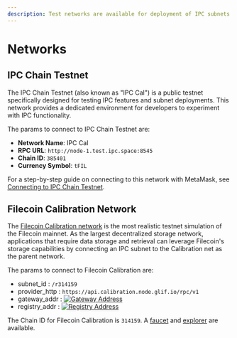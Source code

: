 ```yaml
---
description: Test networks are available for deployment of IPC subnets.
---
```


# Networks

## IPC Chain Testnet

The IPC Chain Testnet (also known as "IPC Cal") is a public testnet specifically designed for testing IPC features and subnet deployments. This network provides a dedicated environment for developers to experiment with IPC functionality.

The params to connect to IPC Chain Testnet are:

* **Network Name**: IPC Cal
* **RPC URL**: `http://node-1.test.ipc.space:8545`
* **Chain ID**: `385401`
* **Currency Symbol**: `tFIL`

For a step-by-step guide on connecting to this network with MetaMask, see [Connecting to IPC Chain Testnet](../user-guides/connect-to-testnet.md).

## Filecoin Calibration Network

The [Filecoin Calibration network](https://docs.filecoin.io/networks/calibration) is the most realistic testnet simulation of the Filecoin mainnet. As the largest decentralized storage network, applications that require data storage and retrieval can leverage Filecoin's storage capabilities by connecting an IPC subnet to the Calibration net as the parent network.

The params to connect to Filecoin Calibration are:

* subnet\_id : `/r314159`
* provider\_http : `https://api.calibration.node.glif.io/rpc/v1`
* gateway\_addr :  [![Gateway Address](https://img.shields.io/badge/dynamic/json?url=https%3A%2F%2Fraw.githubusercontent.com%2Fconsensus-shipyard%2Fipc%2Fcd%2Fcontracts%2Fdeployments%2Fr314159.json&query=%24.gateway_addr&label=Gateway%20Address)](https://github.com/consensus-shipyard/ipc/blob/cd/contracts/deployments/r314159.json)
* registry\_addr : [![Registry Address](https://img.shields.io/badge/dynamic/json?url=https%3A%2F%2Fraw.githubusercontent.com%2Fconsensus-shipyard%2Fipc%2Fcd%2Fcontracts%2Fdeployments%2Fr314159.json&query=%24.registry_addr&label=Registry%20Address)](https://github.com/consensus-shipyard/ipc/blob/cd/contracts/deployments/r314159.json)

The Chain ID for Filecoin Calibration is `314159`. A [faucet](https://faucet.calibration.fildev.network/) and [explorer](https://calibration.filfox.info/en) are available.
